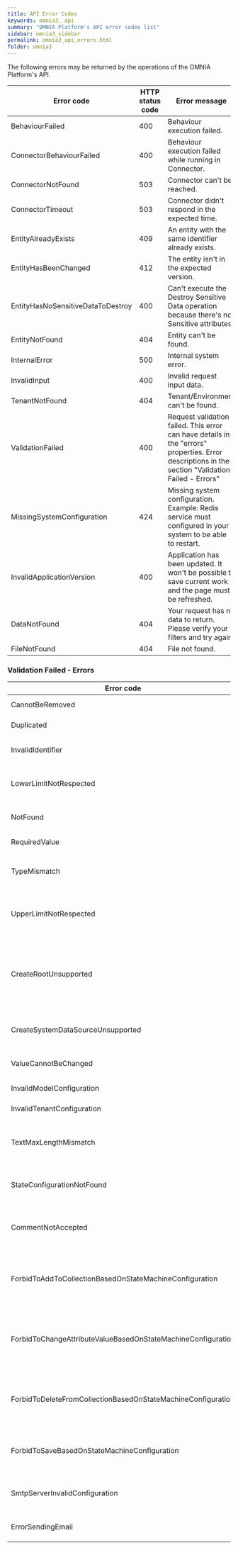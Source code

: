 ```yaml
---
title: API Error Codes
keywords: omnia3, api
summary: "OMNIA Platform's API error codes list"
sidebar: omnia3_sidebar
permalink: omnia3_api_errors.html
folder: omnia3
---
```


The following errors may be returned by the operations of the OMNIA Platform's API.

| Error code | HTTP status code | Error message |
| ---------|------------|------------|
| BehaviourFailed | 400 | Behaviour execution failed. |
| ConnectorBehaviourFailed | 400 | Behaviour execution failed while running in Connector. |
| ConnectorNotFound | 503 | Connector can't be reached. |
| ConnectorTimeout | 503 | Connector didn't respond in the expected time. |
| EntityAlreadyExists | 409 | An entity with the same identifier already exists. |
| EntityHasBeenChanged | 412 | The entity isn't in the expected version. |
| EntityHasNoSensitiveDataToDestroy | 400 | Can't execute the Destroy Sensitive Data operation because there's no Sensitive attributes. |
| EntityNotFound | 404 | Entity can't be found. |
| InternalError | 500 | Internal system error. |
| InvalidInput | 400 | Invalid request input data. |
| TenantNotFound | 404 | Tenant/Environment can't be found. |
| ValidationFailed | 400 | Request validation failed. This error can have details in the "errors" properties. Error descriptions in the section "Validation Failed - Errors" |
| MissingSystemConfiguration | 424 | Missing system configuration. Example: Redis service must configured in your system to be able to restart. |
| InvalidApplicationVersion | 400 | Application has been updated. It won't be possible to save current work and the page must be refreshed. |
| DataNotFound | 404 | Your request has no data to return. Please verify your filters and try again. |
| FileNotFound | 404 | File not found. |


### Validation Failed - Errors

| Error code | Error message |
| ---------|------------|
| CannotBeRemoved | Entity can't be removed. |
| Duplicated | Duplicated element. |
| InvalidIdentifier | Identifier (code or name) with invalid format. |
| LowerLimitNotRespected | Minimal number of elements in collection not respected. |
| NotFound | Entity/Reference cannot be found. |
| RequiredValue | Attribute value is required. |
| TypeMismatch | Attribute value doesn't match the attribute type. |
| UpperLimitNotRespected | Maximum number of elements in collection not respected. |
| CreateRootUnsupported | Cannot create an instance separately, as it is marked as non-root and must be used in the context of another entity. |
| CreateSystemDataSourceUnsupported | It's not possible to add records to 'System' Data Source. |
| ValueCannotBeChanged | Attribute value cannot be changed. |
| InvalidModelConfiguration | Invalid model definition. |
| InvalidTenantConfiguration | Invalid tenant definition. |
| TextMaxLengthMismatch | Value is too long to the defined length of (defined length). |
| StateConfigurationNotFound | The configuration of the current state was not found. |
| CommentNotAccepted | Comments are not allowed based on the current state configuration. |
| ForbidToAddToCollectionBasedOnStateMachineConfiguration |  is not possible to add to collection based on record's current state configuration. |
| ForbidToChangeAttributeValueBasedOnStateMachineConfiguration | It is not possible to change the value of the attribute based on record's current state configuration. |
| ForbidToDeleteFromCollectionBasedOnStateMachineConfiguration | It is not possible to remove from collection based on record's current state configuration. |
| ForbidToSaveBasedOnStateMachineConfiguration | It is not possible to save the record based on its current state configuration. |
| SmtpServerInvalidConfiguration | The SMTP server configuration is invalid. |
| ErrorSendingEmail | It was not possible to send the email. |
